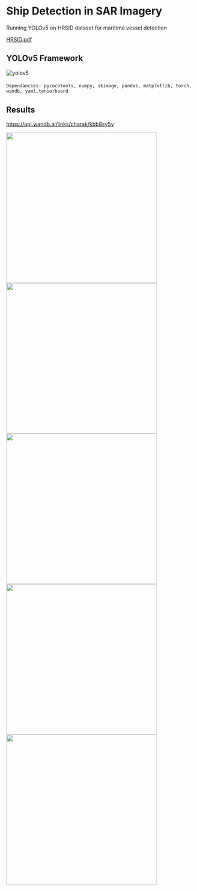 
#  Ship Detection in SAR Imagery 

Running YOLOv5 on HRSID dataset for maritime vessel detection

[HRSID.pdf](https://github.com/AnshCharak/YOLOV5-HRSID-SHIP-DETECTION-/files/12334942/HRSID.pdf)


## YOLOv5 Framework
![yolov5](https://github.com/AnshCharak/YOLOV5-HRSID-SHIP-DETECTION-/assets/60294845/b708d0db-3396-497e-b729-8e59abab15e4)


####




    Dependancies: pycocotools, numpy, skimage, pandas, matplotlib, torch, wandb, yaml,tensorboard





## Results

https://api.wandb.ai/links/charak/kbb8sy5v

<img src="https://github.com/AnshCharak/YOLOV5-HRSID-SHIP-DETECTION-/assets/60294845/760b0f04-2b4d-4f0f-a182-a3a5c0206805" width="400">
<img src="https://github.com/AnshCharak/YOLOV5-HRSID-SHIP-DETECTION-/assets/60294845/dfea7314-65e9-4726-8c38-66b7e1943550" width="400">
<img src="https://github.com/AnshCharak/YOLOV5-HRSID-SHIP-DETECTION-/assets/60294845/36bc632b-5bd2-4373-88ed-4976a4177d80" width="400">
<img src="https://github.com/AnshCharak/YOLOV5-HRSID-SHIP-DETECTION-/assets/60294845/a3866aa4-4bf2-4501-80a2-4094e5524396" width="400">
<img src="https://github.com/AnshCharak/YOLOV5-HRSID-SHIP-DETECTION-/assets/60294845/d118c04b-2558-4160-a85e-74d63ba59823" width="400">
